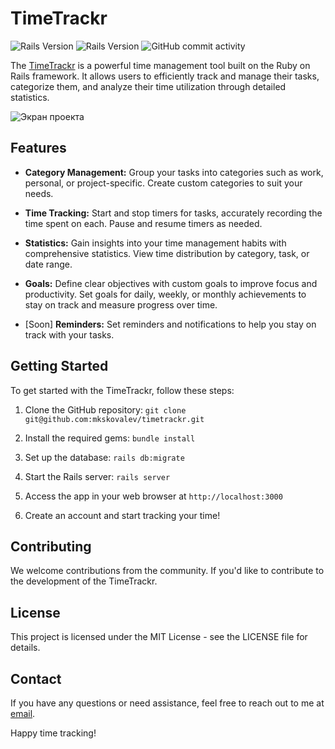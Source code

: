 # TimeTrackr
![Rails Version](https://img.shields.io/badge/Ruby-3.3.0-green.svg)
![Rails Version](https://img.shields.io/badge/Rails-7.1.2-red.svg)
![GitHub commit activity](https://img.shields.io/github/commit-activity/y/mkskovalev/timetrackr)

The [TimeTrackr](https://timetrackr.dev/) is a powerful time management tool built on the Ruby on Rails framework. It allows users to efficiently track and manage their tasks, categorize them, and analyze their time utilization through detailed statistics.

![Экран проекта](https://github.com/mkskovalev/timetrackr/blob/main/app/assets/images/screen.png)

## Features

- **Category Management:** Group your tasks into categories such as work, personal, or project-specific. Create custom categories to suit your needs.

- **Time Tracking:** Start and stop timers for tasks, accurately recording the time spent on each. Pause and resume timers as needed.

- **Statistics:** Gain insights into your time management habits with comprehensive statistics. View time distribution by category, task, or date range.
  
- **Goals:** Define clear objectives with custom goals to improve focus and productivity. Set goals for daily, weekly, or monthly achievements to stay on track and measure progress over time.

- [Soon] **Reminders:** Set reminders and notifications to help you stay on track with your tasks.

## Getting Started

To get started with the TimeTrackr, follow these steps:

1. Clone the GitHub repository: `git clone git@github.com:mkskovalev/timetrackr.git`

2. Install the required gems: `bundle install`

3. Set up the database: `rails db:migrate`

4. Start the Rails server: `rails server`

5. Access the app in your web browser at `http://localhost:3000`

6. Create an account and start tracking your time!

## Contributing

We welcome contributions from the community. If you'd like to contribute to the development of the TimeTrackr.

## License

This project is licensed under the MIT License - see the LICENSE file for details.

## Contact

If you have any questions or need assistance, feel free to reach out to me at [email](mailto:maxonemore@ya.ru).

Happy time tracking!
